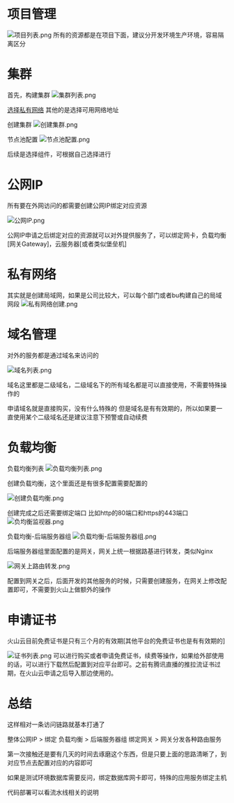 # 项目管理
![项目列表.png](image/项目列表.png) 
所有的资源都是在项目下面，建议分开发环境生产环境，容易隔离区分

# 集群
首先，构建集群
![集群列表.png](image/集群列表.png)

[选择私有网络](#私有网络)
其他的是选择可用网络地址

创建集群
![创建集群.png](image/创建集群.png)

节点池配置
![节点池配置.png](image/节点池配置.png)

后续是选择组件，可根据自己选择进行

# 公网IP
所有要在外网访问的都需要创建公网IP绑定对应资源

![公网IP.png](image/公网IP.png)

公网IP申请之后绑定对应的资源就可以对外提供服务了，可以绑定网卡，负载均衡[网关Gateway]，云服务器[或者类似堡垒机]




# 私有网络
其实就是创建局域网，如果是公司比较大，可以每个部门或者bu构建自己的局域网段
![私有网络创建.png](image/私有网络创建.png)


# 域名管理
对外的服务都是通过域名来访问的

![域名列表.png](image/域名列表.png)

域名这里都是二级域名，二级域名下的所有域名都是可以直接使用，不需要特殊操作的

申请域名就是直接购买，没有什么特殊的
但是域名是有有效期的，所以如果要一直使用某个二级域名还是建议注意下预警或自动续费

# 负载均衡

负载均衡列表
![负载均衡列表.png](image/负载均衡列表.png)

创建负载均衡，这个里面还是有很多配置需要配置的

![创建负载均衡.png](image/创建负载均衡.png)

创建完成之后还需要绑定端口 比如http的80端口和https的443端口
![负均衡监视器.png](image/负均衡监视器.png)

负载均衡-后端服务器组
![负载均衡-后端服务器组.png](image/负载均衡-后端服务器组.png)

后端服务器组里面配置的是网关，网关上统一根据路基进行转发，类似Nginx

![网关上路由转发.png](image/网关上路由转发.png)

配置到网关之后，后面开发的其他服务的时候，只需要创建服务，在网关上修改配置即可，不需要到火山上做额外的操作

# 申请证书

火山云目前免费证书是只有三个月的有效期[其他平台的免费证书也是有有效期的]

![证书列表.png](image/证书列表.png)
可以进行购买或者申请免费证书，续费等操作，如果给外部使用的话，可以进行下载然后配置到对应平台即可。之前有腾讯直播的推拉流证书过期，在火山云申请之后导入那边使用的。


# 总结
这样相对一条访问链路就基本打通了

整体公网IP > 绑定 负载均衡 > 后端服务器组 绑定网关 > 网关分发各种路由服务

第一次接触还是要有几天的时间去琢磨这个东西，但是只要上面的思路清晰了，到对应节点去配置对应的内容即可

如果是测试环境数据库需要反问，绑定数据库网卡即可，特殊的应用服务绑定主机

代码部署可以看流水线相关的说明